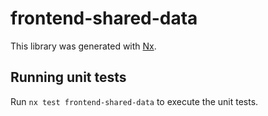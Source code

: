 # frontend-shared-data

This library was generated with [Nx](https://nx.dev).

## Running unit tests

Run `nx test frontend-shared-data` to execute the unit tests.
